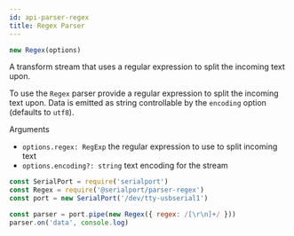 ```yaml
---
id: api-parser-regex
title: Regex Parser
---
```

```typescript
new Regex(options)
```
A transform stream that uses a regular expression to split the incoming text upon.

To use the `Regex` parser provide a regular expression to split the incoming text upon. Data is emitted as string controllable by the `encoding` option (defaults to `utf8`).

Arguments
- `options.regex: RegExp` the regular expression to use to split incoming text
- `options.encoding?: string` text encoding for the stream

```js
const SerialPort = require('serialport')
const Regex = require('@serialport/parser-regex')
const port = new SerialPort('/dev/tty-usbserial1')

const parser = port.pipe(new Regex({ regex: /[\r\n]+/ }))
parser.on('data', console.log)
```

